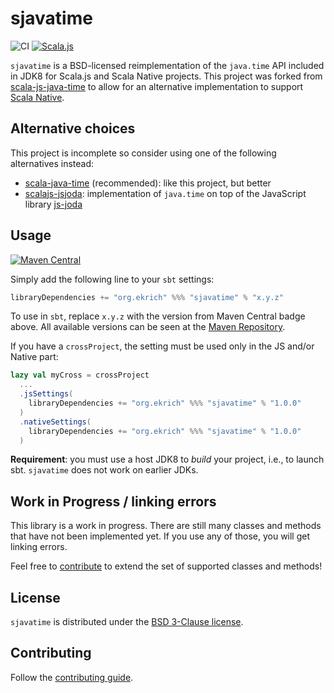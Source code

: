 # sjavatime

![CI](https://github.com/ekrich/sjavatime/workflows/CI/badge.svg)
[![Scala.js](https://www.scala-js.org/assets/badges/scalajs-1.0.0.svg)](https://www.scala-js.org)

`sjavatime` is a BSD-licensed reimplementation of the `java.time` API
included in JDK8 for Scala.js and Scala Native projects. This project was forked from
[scala-js-java-time](https://github.com/scala-js/scala-js-java-time)
to allow for an alternative implementation to support
[Scala Native](https://scala-native.readthedocs.io/).

## Alternative choices

This project is incomplete so consider using one of the following alternatives instead:

* [scala-java-time](https://github.com/cquiroz/scala-java-time) (recommended): like this project, but better
* [scalajs-jsjoda](https://github.com/zoepepper/scalajs-jsjoda): implementation of `java.time` on top of the JavaScript library [js-joda](https://github.com/js-joda/js-joda)

## Usage
[![Maven Central](https://img.shields.io/maven-central/v/org.ekrich/sjavatime_2.11.svg)](https://maven-badges.herokuapp.com/maven-central/org.ekrich/sjavatime_2.11)

Simply add the following line to your `sbt` settings:

```scala
libraryDependencies += "org.ekrich" %%% "sjavatime" % "x.y.z"
```

To use in `sbt`, replace `x.y.z` with the version from Maven Central badge above.
All available versions can be seen at the [Maven Repository](https://mvnrepository.com/artifact/org.ekrich/sjavatime).

If you have a `crossProject`, the setting must be used only in the JS and/or Native part:

```scala
lazy val myCross = crossProject
  ...
  .jsSettings(
    libraryDependencies += "org.ekrich" %%% "sjavatime" % "1.0.0"
  )
  .nativeSettings(
    libraryDependencies += "org.ekrich" %%% "sjavatime" % "1.0.0"
  )
```

**Requirement**: you must use a host JDK8 to *build* your project, i.e., to
launch sbt. `sjavatime` does not work on earlier JDKs.

## Work in Progress / linking errors

This library is a work in progress.
There are still many classes and methods that have not been implemented yet.
If you use any of those, you will get linking errors.

Feel free to [contribute](./CONTRIBUTING.md) to extend the set of supported
classes and methods!

## License

`sjavatime` is distributed under the
[BSD 3-Clause license](./LICENSE.txt).

## Contributing

Follow the [contributing guide](./CONTRIBUTING.md).

